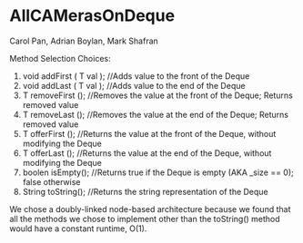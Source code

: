 # AllCAMerasOnDeque

Carol Pan, Adrian Boylan, Mark Shafran

Method Selection Choices:

1. void addFirst ( T val ); //Adds value to the front of the Deque
2. void addLast ( T val ); //Adds value to the end of the Deque
3. T removeFirst (); //Removes the value at the front of the Deque; Returns removed value
4. T removeLast (); //Removes the value at the end of the Deque; Returns removed value
5. T offerFirst (); //Returns the value at the front of the Deque, without modifying the Deque
6. T offerLast (); //Returns the value at the end of the Deque, without modifying the Deque
7. boolen isEmpty(); //Returns true if the Deque is empty  (AKA \_size == 0); false otherwise
8. String toString(); //Returns the string representation of the Deque

We chose a doubly-linked node-based architecture because we found that all the methods we chose to implement other than the toString() method would have a constant runtime, O(1).
